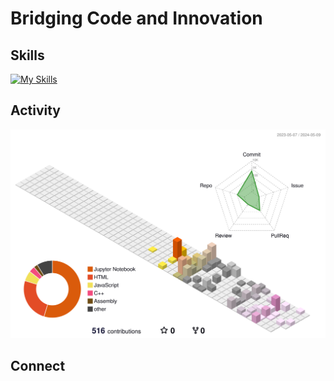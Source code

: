 
# Bridging Code and Innovation

## Skills

[![My Skills](https://skillicons.dev/icons?i=py,cpp,cmake,css,flask,gcp,git,github,githubactions,html,latex,md,nextjs,nodejs,tailwind,vscode,notion,npm,react&theme=light)](https://skillicons.dev)

## Activity

![3D](./profile-3d-contrib/profile-season-animate.svg)

## Connect